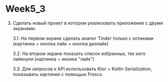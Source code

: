 # Week5_3
3. Сделать новый проект в котором реализовать приложение с двумя экранами:

    3.1. На первом экране сделать аналог Tinder только с котиками (картинка + кнопка лайк + кнопка дизлайк)

    3.2. На втором экране показать список избранных, тех кого лайкнули (картинка + иконка "лайк") 

    3.3. Для запросов к API использовать Ktor + Kotlin Serialization, показывать картинки с помощью Fresco

